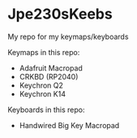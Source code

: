 # Jpe230sKeebs
My repo for my keymaps/keyboards

Keymaps in this repo:
- Adafruit Macropad
- CRKBD (RP2040)
- Keychron Q2
- Keychron K14

Keyboards in this repo:
- Handwired Big Key Macropad
